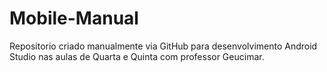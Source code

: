 # Mobile-Manual
Repositorio criado manualmente via GitHub para desenvolvimento Android Studio nas aulas de Quarta e Quinta com professor Geucimar.
